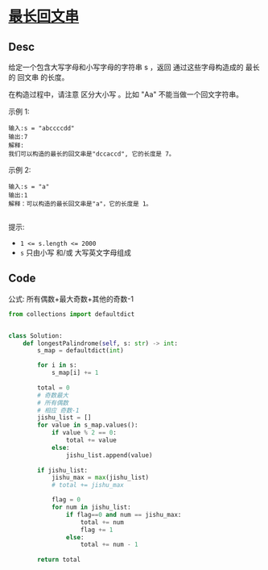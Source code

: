 
# [最长回文串](https://leetcode.cn/problems/longest-palindrome/description/)


## Desc

给定一个包含大写字母和小写字母的字符串 s ，返回 通过这些字母构造成的 最长的 
回文串
 的长度。

在构造过程中，请注意 区分大小写 。比如 "Aa" 不能当做一个回文字符串。

 

示例 1:
```
输入:s = "abccccdd"
输出:7
解释:
我们可以构造的最长的回文串是"dccaccd", 它的长度是 7。

```

示例 2:
```
输入:s = "a"
输出:1
解释：可以构造的最长回文串是"a"，它的长度是 1。
 
```
提示:

- `1 <= s.length <= 2000`
- `s` 只由小写 和/或 大写英文字母组成

## Code

公式: 所有偶数+最大奇数+其他的奇数-1

```python
from collections import defaultdict


class Solution:
    def longestPalindrome(self, s: str) -> int:
        s_map = defaultdict(int)

        for i in s:
            s_map[i] += 1
        
        total = 0
        # 奇数最大
        # 所有偶数
        # 相应 奇数-1
        jishu_list = []
        for value in s_map.values():
            if value % 2 == 0:
                total += value
            else:
                jishu_list.append(value)
        
        if jishu_list:
            jishu_max = max(jishu_list)
            # total += jishu_max

            flag = 0
            for num in jishu_list:
                if flag==0 and num == jishu_max:
                    total += num
                    flag += 1
                else:
                    total += num - 1
        
        return total
            
        
```